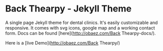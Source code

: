 # Back Thearpy - Jekyll Theme

A single page Jekyll theme for dental clinics. It's easily customizable and responsive. It comes with svg icons, google map and a working contact form. Docs can be found [here](http://obaez.com/Back Thearpy-docs/).

Here is a [live Demo](http://obaez.com/Back Thearpy/)

